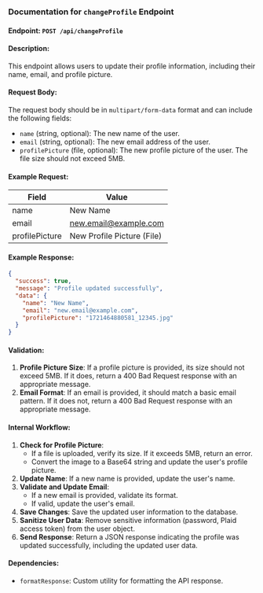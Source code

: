 ### Documentation for `changeProfile` Endpoint

#### Endpoint: `POST /api/changeProfile`

#### Description:
This endpoint allows users to update their profile information, including their name, email, and profile picture.

#### Request Body:
The request body should be in `multipart/form-data` format and can include the following fields:
- `name` (string, optional): The new name of the user.
- `email` (string, optional): The new email address of the user.
- `profilePicture` (file, optional): The new profile picture of the user. The file size should not exceed 5MB.

#### Example Request:
| Field          | Value                      |
| -------------- | -------------------------- |
| name           | New Name                   |
| email          | new.email@example.com      |
| profilePicture | New Profile Picture (File) |

#### Example Response:
```json
{
  "success": true,
  "message": "Profile updated successfully",
  "data": {
    "name": "New Name",
    "email": "new.email@example.com",
    "profilePicture": "1721464880581_12345.jpg"
  }
}
```

#### Validation:
1. **Profile Picture Size**: If a profile picture is provided, its size should not exceed 5MB. If it does, return a 400 Bad Request response with an appropriate message.
2. **Email Format**: If an email is provided, it should match a basic email pattern. If it does not, return a 400 Bad Request response with an appropriate message.

#### Internal Workflow:
1. **Check for Profile Picture**:
   - If a file is uploaded, verify its size. If it exceeds 5MB, return an error.
   - Convert the image to a Base64 string and update the user's profile picture.
2. **Update Name**: If a new name is provided, update the user's name.
3. **Validate and Update Email**:
   - If a new email is provided, validate its format.
   - If valid, update the user's email.
4. **Save Changes**: Save the updated user information to the database.
5. **Sanitize User Data**: Remove sensitive information (password, Plaid access token) from the user object.
6. **Send Response**: Return a JSON response indicating the profile was updated successfully, including the updated user data.

#### Dependencies:
- `formatResponse`: Custom utility for formatting the API response.